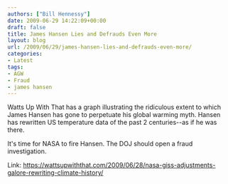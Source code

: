 ```yaml
---
authors: ["Bill Hennessy"]
date: 2009-06-29 14:22:09+00:00
draft: false
title: James Hansen Lies and Defrauds Even More
layout: blog
url: /2009/06/29/james-hansen-lies-and-defrauds-even-more/
categories:
- Latest
tags:
- AGW
- Fraud
- james hansen
---
```


Watts Up With That has a graph illustrating the ridiculous extent to which James Hansen has gone to perpetuate his global warming myth.  Hansen has rewritten US temperature data of the past 2 centuries--as if he was there.

It's time for NASA to fire Hansen.  The DOJ should open a fraud investigation. 

Link: https://wattsupwiththat.com/2009/06/28/nasa-giss-adjustments-galore-rewriting-climate-history/
